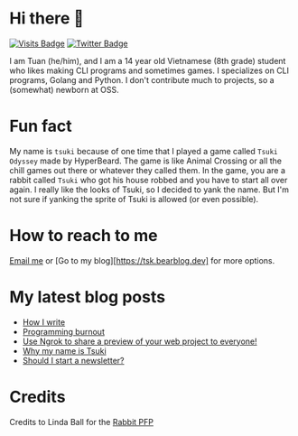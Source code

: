 # Hi there 👋

<!--
**HoangTuan110/HoangTuan110** is a ✨ _special_ ✨ repository because its `README.md` (this file) appears on your GitHub profile.

Here are some ideas to get you started:

- 🔭 I’m currently working on ...
- 🌱 I’m currently learning ...
- 👯 I’m looking to collaborate on ...
- 🤔 I’m looking for help with ...
- 💬 Ask me about ...
- 📫 How to reach me: ...
- 😄 Pronouns: ...
- ⚡ Fun fact: ...
-->

[![Visits Badge](https://badges.pufler.dev/visits/HoangTuan110/HoangTuan110)](https://tsk.bearblog.dev)
[![Twitter Badge](https://img.shields.io/badge/Twitter-Profile-informational?style=flat&logo=twitter&logoColor=white&color=1CA2F1)](https://twitter.com/DangHoangTuan20)

I am Tuan (he/him), and I am a 14 year old Vietnamese (8th grade) student who likes making CLI programs and sometimes games.
I specializes on CLI programs, Golang and Python.
I don't contribute much to projects, so a (somewhat) newborn at OSS.

# Fun fact
My name is `tsuki` because of one time that I played a game called `Tsuki Odyssey` made by HyperBeard. The game is like Animal Crossing or all the chill games out there or whatever they called them. In the game, you are a rabbit called `Tsuki` who got his house robbed and you have to start all over again. I really like the looks of Tsuki, so I decided to yank the name. But I'm not sure if yanking the sprite of Tsuki is allowed (or even possible).

# How to reach to me

[Email me](mailto:danghoangtuan526@protonmail.com) or [Go to my blog][https://tsk.bearblog.dev] for more options.

# My latest blog posts
<!-- BLOG-POST-LIST:START -->
- [How I write](http://tsk.bearblog.dev/how-i-write/)
- [Programming burnout](http://tsk.bearblog.dev/programming-burnout/)
- [Use Ngrok to share a preview of your web project to everyone!](http://tsk.bearblog.dev/use-ngrok-to-share-preview-of-your-website/)
- [Why my name is Tsuki](http://tsk.bearblog.dev/why-tsuki/)
- [Should I start a newsletter?](http://tsk.bearblog.dev/should-i-start-a-newsletter/)
<!-- BLOG-POST-LIST:END -->

# Credits

Credits to Linda Ball for the [Rabbit PFP](https://www.asciiart.eu/animals/rabbits)
